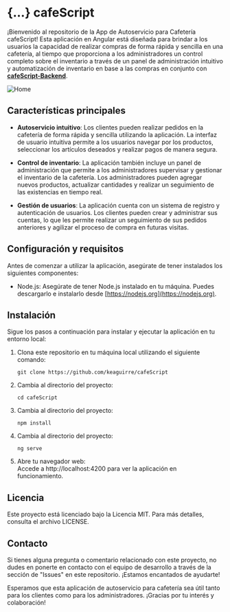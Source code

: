# {...} cafeScript

¡Bienvenido al repositorio de la App de Autoservicio para Cafetería cafeScript! Esta aplicación en Angular está diseñada para brindar a los usuarios la capacidad de realizar compras de forma rápida y sencilla en una cafetería, al tiempo que proporciona a los administradores un control completo sobre el inventario a través de un panel de administración intuitivo y automatización de inventario en base a las compras en conjunto con [**cafeScript-Backend**](https://github.com/keaguirre/cafeScript-Backend).

![Home](https://raw.githubusercontent.com/keaguirre/cafeScript-Backend/main/Documentos/indexWeb.png)

## Características principales
- **Autoservicio intuitivo**: Los clientes pueden realizar pedidos en la cafetería de forma rápida y sencilla utilizando la aplicación. La interfaz de usuario intuitiva permite a los usuarios navegar por los productos, seleccionar los artículos deseados y realizar pagos de manera segura.

- **Control de inventario**: La aplicación también incluye un panel de administración que permite a los administradores supervisar y gestionar el inventario de la cafetería. Los administradores pueden agregar nuevos productos, actualizar cantidades y realizar un seguimiento de las existencias en tiempo real.

- **Gestión de usuarios**: La aplicación cuenta con un sistema de registro y autenticación de usuarios. Los clientes pueden crear y administrar sus cuentas, lo que les permite realizar un seguimiento de sus pedidos anteriores y agilizar el proceso de compra en futuras visitas.

## Configuración y requisitos

Antes de comenzar a utilizar la aplicación, asegúrate de tener instalados los siguientes componentes:

- Node.js: Asegúrate de tener Node.js instalado en tu máquina. Puedes descargarlo e instalarlo desde [https://nodejs.org](https://nodejs.org).

## Instalación

Sigue los pasos a continuación para instalar y ejecutar la aplicación en tu entorno local:

1. Clona este repositorio en tu máquina local utilizando el siguiente comando:

   ```console
   git clone https://github.com/keaguirre/cafeScript
2. Cambia al directorio del proyecto:
    ```console
    cd cafeScript
3. Cambia al directorio del proyecto:
    ```console
    npm install
4. Cambia al directorio del proyecto:
    ```console
    ng serve
5. Abre tu navegador web:<br>
    Accede a http://localhost:4200 para ver la aplicación en funcionamiento.

## Licencia
Este proyecto está licenciado bajo la Licencia MIT. Para más detalles, consulta el archivo LICENSE.

## Contacto

Si tienes alguna pregunta o comentario relacionado con este proyecto, no dudes en ponerte en contacto con el equipo de desarrollo a través de la sección de "Issues" en este repositorio. ¡Estamos encantados de ayudarte!

Esperamos que esta aplicación de autoservicio para cafetería sea útil tanto para los clientes como para los administradores. ¡Gracias por tu interés y colaboración!